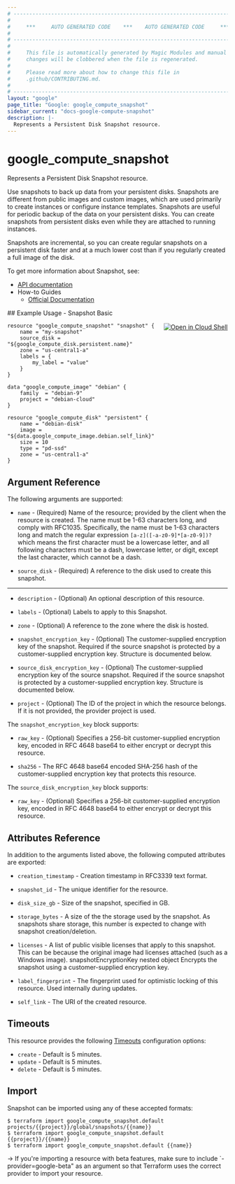 ```yaml
---
# ----------------------------------------------------------------------------
#
#     ***     AUTO GENERATED CODE    ***    AUTO GENERATED CODE     ***
#
# ----------------------------------------------------------------------------
#
#     This file is automatically generated by Magic Modules and manual
#     changes will be clobbered when the file is regenerated.
#
#     Please read more about how to change this file in
#     .github/CONTRIBUTING.md.
#
# ----------------------------------------------------------------------------
layout: "google"
page_title: "Google: google_compute_snapshot"
sidebar_current: "docs-google-compute-snapshot"
description: |-
  Represents a Persistent Disk Snapshot resource.
---
```


# google\_compute\_snapshot

Represents a Persistent Disk Snapshot resource.

Use snapshots to back up data from your persistent disks. Snapshots are
different from public images and custom images, which are used primarily
to create instances or configure instance templates. Snapshots are useful
for periodic backup of the data on your persistent disks. You can create
snapshots from persistent disks even while they are attached to running
instances.

Snapshots are incremental, so you can create regular snapshots on a
persistent disk faster and at a much lower cost than if you regularly
created a full image of the disk.


To get more information about Snapshot, see:

* [API documentation](https://cloud.google.com/compute/docs/reference/rest/v1/snapshots)
* How-to Guides
    * [Official Documentation](https://cloud.google.com/compute/docs/disks/create-snapshots)

<div class = "oics-button" style="float: right; margin: 0 0 -15px">
  <a href="https://console.cloud.google.com/cloudshell/open?cloudshell_git_repo=https%3A%2F%2Fgithub.com%2Fterraform-google-modules%2Fdocs-examples.git&cloudshell_working_dir=snapshot_basic&cloudshell_image=gcr.io%2Fgraphite-cloud-shell-images%2Fterraform%3Alatest&open_in_editor=main.tf&cloudshell_print=.%2Fmotd&cloudshell_tutorial=.%2Ftutorial.md" target="_blank">
    <img alt="Open in Cloud Shell" src="//gstatic.com/cloudssh/images/open-btn.svg" style="max-height: 44px; margin: 32px auto; max-width: 100%;">
  </a>
</div>
## Example Usage - Snapshot Basic


```hcl
resource "google_compute_snapshot" "snapshot" {
	name = "my-snapshot"
	source_disk = "${google_compute_disk.persistent.name}"
	zone = "us-central1-a"
	labels = {
		my_label = "value"
	}
}

data "google_compute_image" "debian" {
	family  = "debian-9"
	project = "debian-cloud"
}

resource "google_compute_disk" "persistent" {
	name = "debian-disk"
	image = "${data.google_compute_image.debian.self_link}"
	size = 10
	type = "pd-ssd"
	zone = "us-central1-a"
}
```

## Argument Reference

The following arguments are supported:


* `name` -
  (Required)
  Name of the resource; provided by the client when the resource is
  created. The name must be 1-63 characters long, and comply with
  RFC1035. Specifically, the name must be 1-63 characters long and match
  the regular expression `[a-z]([-a-z0-9]*[a-z0-9])?` which means the
  first character must be a lowercase letter, and all following
  characters must be a dash, lowercase letter, or digit, except the last
  character, which cannot be a dash.

* `source_disk` -
  (Required)
  A reference to the disk used to create this snapshot.


- - -


* `description` -
  (Optional)
  An optional description of this resource.

* `labels` -
  (Optional)
  Labels to apply to this Snapshot.

* `zone` -
  (Optional)
  A reference to the zone where the disk is hosted.

* `snapshot_encryption_key` -
  (Optional)
  The customer-supplied encryption key of the snapshot. Required if the
  source snapshot is protected by a customer-supplied encryption key.  Structure is documented below.

* `source_disk_encryption_key` -
  (Optional)
  The customer-supplied encryption key of the source snapshot. Required
  if the source snapshot is protected by a customer-supplied encryption
  key.  Structure is documented below.
* `project` - (Optional) The ID of the project in which the resource belongs.
    If it is not provided, the provider project is used.


The `snapshot_encryption_key` block supports:

* `raw_key` -
  (Optional)
  Specifies a 256-bit customer-supplied encryption key, encoded in
  RFC 4648 base64 to either encrypt or decrypt this resource.

* `sha256` -
  The RFC 4648 base64 encoded SHA-256 hash of the customer-supplied
  encryption key that protects this resource.

The `source_disk_encryption_key` block supports:

* `raw_key` -
  (Optional)
  Specifies a 256-bit customer-supplied encryption key, encoded in
  RFC 4648 base64 to either encrypt or decrypt this resource.

## Attributes Reference

In addition to the arguments listed above, the following computed attributes are exported:


* `creation_timestamp` -
  Creation timestamp in RFC3339 text format.

* `snapshot_id` -
  The unique identifier for the resource.

* `disk_size_gb` -
  Size of the snapshot, specified in GB.

* `storage_bytes` -
  A size of the the storage used by the snapshot. As snapshots share
  storage, this number is expected to change with snapshot
  creation/deletion.

* `licenses` -
  A list of public visible licenses that apply to this snapshot. This
  can be because the original image had licenses attached (such as a
  Windows image).  snapshotEncryptionKey nested object Encrypts the
  snapshot using a customer-supplied encryption key.

* `label_fingerprint` -
  The fingerprint used for optimistic locking of this resource. Used
  internally during updates.
* `self_link` - The URI of the created resource.


## Timeouts

This resource provides the following
[Timeouts](/docs/configuration/resources.html#timeouts) configuration options:

- `create` - Default is 5 minutes.
- `update` - Default is 5 minutes.
- `delete` - Default is 5 minutes.

## Import

Snapshot can be imported using any of these accepted formats:

```
$ terraform import google_compute_snapshot.default projects/{{project}}/global/snapshots/{{name}}
$ terraform import google_compute_snapshot.default {{project}}/{{name}}
$ terraform import google_compute_snapshot.default {{name}}
```

-> If you're importing a resource with beta features, make sure to include `-provider=google-beta"
as an argument so that Terraform uses the correct provider to import your resource.
